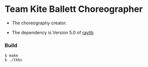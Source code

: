 # Team Kite Ballett Choreographer
- The choreography creator.

- The dependency is Version 5.0 of [raylib](https://github.com/raysan5/raylib)

### Build
```Shell
$ make
$ ./tkbc
```

